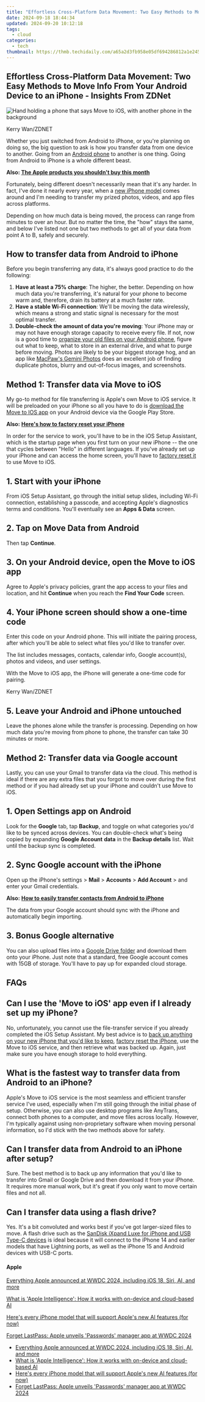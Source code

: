 ```yaml
---
title: "Effortless Cross-Platform Data Movement: Two Easy Methods to Move Info From Your Android Device to an iPhone - Insights From ZDNet"
date: 2024-09-18 18:44:34
updated: 2024-09-20 10:12:18
tags:
  - cloud
categories:
  - tech
thumbnail: https://thmb.techidaily.com/a65a2d3fb958e05df694286812a1e2454a9d6c6ff463421241eb49561be7ce4c.jpg
---
```


## Effortless Cross-Platform Data Movement: Two Easy Methods to Move Info From Your Android Device to an iPhone - Insights From ZDNet

![Hand holding a phone that says Move to iOS, with another phone in the background](https://www.zdnet.com/a/img/resize/bcdf67dc98f66d1bfd78b3d0f523a61ead6811df/2022/12/02/71a1c0ca-96d4-4ddd-a9a0-dd96519d6d1e/android-move-to-ios.jpg?auto=webp&width=1280)

Kerry Wan/ZDNET

Whether you just switched from Android to iPhone, or you're planning on doing so, the big question to ask is how you transfer data from one device to another. Going from an [Android phone](https://www.zdnet.com/article/best-android-phone/) to another is one thing. Going from Android to iPhone is a whole different beast.

**Also: [The Apple products you shouldn't buy this month](https://www.zdnet.com/article/the-3-apple-products-you-shouldnt-buy-this-month-including-this-ipad/)**

Fortunately, being different doesn't necessarily mean that it's any harder. In fact, I've done it nearly every year, when a [new iPhone model](https://www.zdnet.com/article/best-iphone/) comes around and I'm needing to transfer my prized photos, videos, and app files across platforms.

Depending on how much data is being moved, the process can range from minutes to over an hour. But no matter the time, the "how" stays the same, and below I've listed not one but two methods to get all of your data from point A to B, safely and securely.

##  How to transfer data from Android to iPhone 

Before you begin transferring any data, it's always good practice to do the following: 

1. **Have at least a 75% charge**: The higher, the better. Depending on how much data you're transferring, it's natural for your phone to become warm and, therefore, drain its battery at a much faster rate.
2. **Have a stable Wi-Fi connection**: We'll be moving the data wirelessly, which means a strong and static signal is necessary for the most optimal transfer.
3. **Double-check the amount of data you're moving**: Your iPhone may or may not have enough storage capacity to receive every file. If not, now is a good time to [organize your old files on your Android phone](https://www.zdnet.com/article/how-to-clear-the-cache-on-your-android-phone-or-tablet-and-why-you-should/), figure out what to keep, what to store in an external drive, and what to purge before moving. Photos are likely to be your biggest storage hog, and an app like [MacPaw's Gemini Photos](https://apps.apple.com/us/app/gemini-photos-gallery-cleaner/id1277110040) does an excellent job of finding duplicate photos, blurry and out-of-focus images, and screenshots.

##  Method 1: Transfer data via Move to iOS 

My go-to method for file transferring is Apple's own Move to iOS service. It will be preloaded on your iPhone so all you have to do is [download the Move to IOS app](https://play.google.com/store/apps/details?id=com.apple.movetoios&hl=en%5FUS&gl=US) on your Android device via the Google Play Store. 

**Also:** [**Here's how to factory reset your iPhone**](https://www.zdnet.com/article/how-to-factory-reset-your-iphone/)

In order for the service to work, you'll have to be in the iOS Setup Assistant, which is the startup page when you first turn on your new iPhone -- the one that cycles between "Hello" in different languages. If you've already set up your iPhone and can access the home screen, you'll have to [factory reset it](https://www.zdnet.com/article/how-to-factory-reset-your-iphone/) to use Move to iOS. 

## 1\. Start with your iPhone

From iOS Setup Assistant, go through the initial setup slides, including Wi-Fi connection, establishing a passcode, and accepting Apple's diagnostics terms and conditions. You'll eventually see an **Apps & Data** screen.

## 2\. Tap on Move Data from Android

Then tap **Continue**.

## 3\. On your Android device, open the Move to iOS app

Agree to Apple's privacy policies, grant the app access to your files and location, and hit **Continue** when you reach the **Find Your Code** screen. 

## 4\. Your iPhone screen should show a one-time code

Enter this code on your Android phone. This will initiate the pairing process, after which you'll be able to select what files you'd like to transfer over. 

The list includes messages, contacts, calendar info, Google account(s), photos and videos, and user settings.

With the Move to iOS app, the iPhone will generate a one-time code for pairing.

Kerry Wan/ZDNET

## 5\. Leave your Android and iPhone untouched

Leave the phones alone while the transfer is processing. Depending on how much data you're moving from phone to phone, the transfer can take 30 minutes or more.

##  Method 2: Transfer data via Google account 

Lastly, you can use your Gmail to transfer data via the cloud. This method is ideal if there are any extra files that you forgot to move over during the first method or if you had already set up your iPhone and couldn't use Move to iOS. 

## 1\. Open Settings app on Android

Look for the **Google** tab, tap **Backup**, and toggle on what categories you'd like to be synced across devices. You can double-check what's being copied by expanding **Google Account** **data** in the **Backup details** list. Wait until the backup sync is completed.

## 2\. Sync Google account with the iPhone

Open up the iPhone's settings > **Mail** \> **Accounts** \> **Add Account** \> and enter your Gmail credentials. 

**Also:** [**How to easily transfer contacts from Android to iPhone**](https://www.zdnet.com/article/how-to-easily-transfer-contacts-from-android-to-iphone/)

The data from your Google account should sync with the iPhone and automatically begin importing.

## 3\. Bonus Google alternative

You can also upload files into a [Google Drive folder](https://www.zdnet.com/article/how-to-customize-the-folders-synced-in-your-google-drive-desktop-app/) and download them onto your iPhone. Just note that a standard, free Google account comes with 15GB of storage. You'll have to pay up for expanded cloud storage.

##  FAQs

## Can I use the 'Move to iOS' app even if I already set up my iPhone?

No, unfortunately, you cannot use the file-transfer service if you already completed the iOS Setup Assistant. My best advice is to [back up anything on your new iPhone that you'd like to keep](https://www.zdnet.com/article/how-to-back-up-iphone-with-icloud-or-mac/), [factory reset the iPhone](https://www.zdnet.com/article/how-to-factory-reset-your-iphone/), use the Move to iOS service, and then retrieve what was backed up. Again, just make sure you have enough storage to hold everything.

## What is the fastest way to transfer data from Android to an iPhone?

Apple's Move to iOS service is the most seamless and efficient transfer service I've used, especially when I'm still going through the initial phase of setup. Otherwise, you can also use desktop programs like AnyTrans, connect both phones to a computer, and move files across locally. However, I'm typically against using non-proprietary software when moving personal information, so I'd stick with the two methods above for safety.

## Can I transfer data from Android to an iPhone after setup?

Sure. The best method is to back up any information that you'd like to transfer into Gmail or Google Drive and then download it from your iPhone. It requires more manual work, but it's great if you only want to move certain files and not all. 

## Can I transfer data using a flash drive?

Yes. It's a bit convoluted and works best if you've got larger-sized files to move. A flash drive such as the [SanDisk iXpand Luxe for iPhone and USB Type-C devices](https://buy.geni.us/Proxy.ashx?TSID=368250&GR%5FURL=https%3A%2F%2Fwww.amazon.com%2FSanDisk-iXpand-iPhone-Type-C-Devices%2Fdp%2FB08JD2LXXG%3Ftag%3Dzd-buy-button-20%26ascsubtag%3D%5F%5FCOM%5FCLICK%5FID%5F%5F%7Cf9a457b2-3765-4816-8115-eac86cc66114%7Cdtp&dtb=1) is ideal because it will connect to the iPhone 14 and earlier models that have Lightning ports, as well as the iPhone 15 and Android devices with USB-C ports.

#### Apple

[Everything Apple announced at WWDC 2024, including iOS 18, Siri, AI, and more](https://www.zdnet.com/article/every-new-feature-apple-unveiled-for-iphone-ipad-mac-and-more-this-fall-including-ai/ "Everything Apple announced at WWDC 2024, including iOS 18, Siri, AI, and more")

[What is 'Apple Intelligence': How it works with on-device and cloud-based AI](https://www.zdnet.com/article/what-is-apple-intelligence-everything-to-know-about-ai-features-coming-to-iphones-macs-and-ipads/ "What is 'Apple Intelligence': How it works with on-device and cloud-based AI")

[Here's every iPhone model that will support Apple's new AI features (for now)](https://www.zdnet.com/article/ios-18-1-update-every-iphone-model-that-will-support-apples-new-ai-features-for-now/ "Here's every iPhone model that will support Apple's new AI features (for now)")

[Forget LastPass: Apple unveils 'Passwords' manager app at WWDC 2024](https://www.zdnet.com/article/forget-lastpass-apple-unveils-passwords-manager-app-at-wwdc-2024/ "Forget LastPass: Apple unveils 'Passwords' manager app at WWDC 2024")

* [Everything Apple announced at WWDC 2024, including iOS 18, Siri, AI, and more](https://www.zdnet.com/article/every-new-feature-apple-unveiled-for-iphone-ipad-mac-and-more-this-fall-including-ai/ "Everything Apple announced at WWDC 2024, including iOS 18, Siri, AI, and more")
* [What is 'Apple Intelligence': How it works with on-device and cloud-based AI](https://www.zdnet.com/article/what-is-apple-intelligence-everything-to-know-about-ai-features-coming-to-iphones-macs-and-ipads/ "What is 'Apple Intelligence': How it works with on-device and cloud-based AI")
* [Here's every iPhone model that will support Apple's new AI features (for now)](https://www.zdnet.com/article/ios-18-1-update-every-iphone-model-that-will-support-apples-new-ai-features-for-now/ "Here's every iPhone model that will support Apple's new AI features (for now)")
* [Forget LastPass: Apple unveils 'Passwords' manager app at WWDC 2024](https://www.zdnet.com/article/forget-lastpass-apple-unveils-passwords-manager-app-at-wwdc-2024/ "Forget LastPass: Apple unveils 'Passwords' manager app at WWDC 2024")

<ins class="adsbygoogle"
     style="display:block"
     data-ad-format="autorelaxed"
     data-ad-client="ca-pub-7571918770474297"
     data-ad-slot="1223367746"></ins>



<ins class="adsbygoogle"
     style="display:block"
     data-ad-client="ca-pub-7571918770474297"
     data-ad-slot="8358498916"
     data-ad-format="auto"
     data-full-width-responsive="true"></ins>
